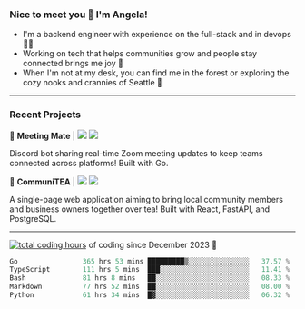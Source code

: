 ### Nice to meet you 👋 I'm Angela!

- I'm a backend engineer with experience on the full-stack and in devops 👩‍💻
- Working on tech that helps communities grow and people stay connected brings me joy 🤝
- When I'm not at my desk, you can find me in the forest or exploring the cozy nooks and crannies of Seattle 🧋

---

### Recent Projects

👾 **Meeting Mate** | [![](https://img.shields.io/badge/Code-violet.svg?style=flat-square)](https://github.com/angelajfisher/meeting-mate) [![](https://img.shields.io/badge/Site-violet.svg?style=flat-square)](https://angelajfisher.com/projects/meeting-mate)

Discord bot sharing real-time Zoom meeting updates to keep teams connected across platforms! Built with Go.

🍵 **CommuniTEA** | [![](https://img.shields.io/badge/Code-green.svg?style=flat-square)](https://gitlab.com/angelajfisher/communiTEA) [![](https://img.shields.io/badge/Demo-green.svg?style=flat-square)](https://angelajfisher.gitlab.io/communiTEA/)

A single-page web application aiming to bring local community members and business owners together over tea!  Built with React, FastAPI, and PostgreSQL.

---

<a href="https://wakatime.com/@018c1e94-8745-411f-aea1-f33be044d952"><img src="https://wakatime.com/badge/user/018c1e94-8745-411f-aea1-f33be044d952.svg?style=flat-square" alt="total coding hours" /></a> of coding since December 2023 🌊<br>
<!--START_SECTION:waka-->

```go
Go                365 hrs 53 mins █████████▒░░░░░░░░░░░░░░░   37.57 %
TypeScript        111 hrs 5 mins  ███░░░░░░░░░░░░░░░░░░░░░░   11.41 %
Bash              81 hrs 8 mins   ██░░░░░░░░░░░░░░░░░░░░░░░   08.33 %
Markdown          77 hrs 52 mins  ██░░░░░░░░░░░░░░░░░░░░░░░   08.00 %
Python            61 hrs 34 mins  █▓░░░░░░░░░░░░░░░░░░░░░░░   06.32 %
```

<!--END_SECTION:waka--> 
